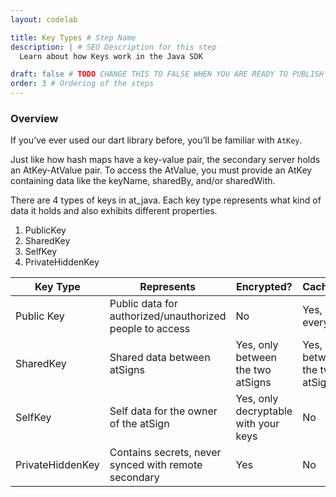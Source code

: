```yaml
---
layout: codelab

title: Key Types # Step Name
description: | # SEO Description for this step
  Learn about how Keys work in the Java SDK

draft: false # TODO CHANGE THIS TO FALSE WHEN YOU ARE READY TO PUBLISH THE PAGE
order: 3 # Ordering of the steps
---
```


### Overview

If you’ve ever used our dart library before, you’ll be familiar with `AtKey`.

Just like how hash maps have a key-value pair, the secondary server holds an AtKey-AtValue pair. To access the AtValue, you must provide an AtKey containing data like the keyName, sharedBy, and/or sharedWith.

There are 4 types of keys in at_java. Each key type represents what kind of data it holds and also exhibits different properties.

1. PublicKey
2. SharedKey
3. SelfKey
4. PrivateHiddenKey

| Key Type | Represents | Encrypted? | Cacheable? |
|----------|------------|------------|------------|
| Public Key | Public data for authorized/unauthorized people to access | No | Yes, by everyone |
| SharedKey | Shared data between atSigns | Yes, only between the two atSigns | Yes, only between the two atSigns |
| SelfKey | Self data for the owner of the atSign | Yes, only decryptable with your keys | No |
| PrivateHiddenKey | Contains secrets, never synced with remote secondary | Yes | No |
